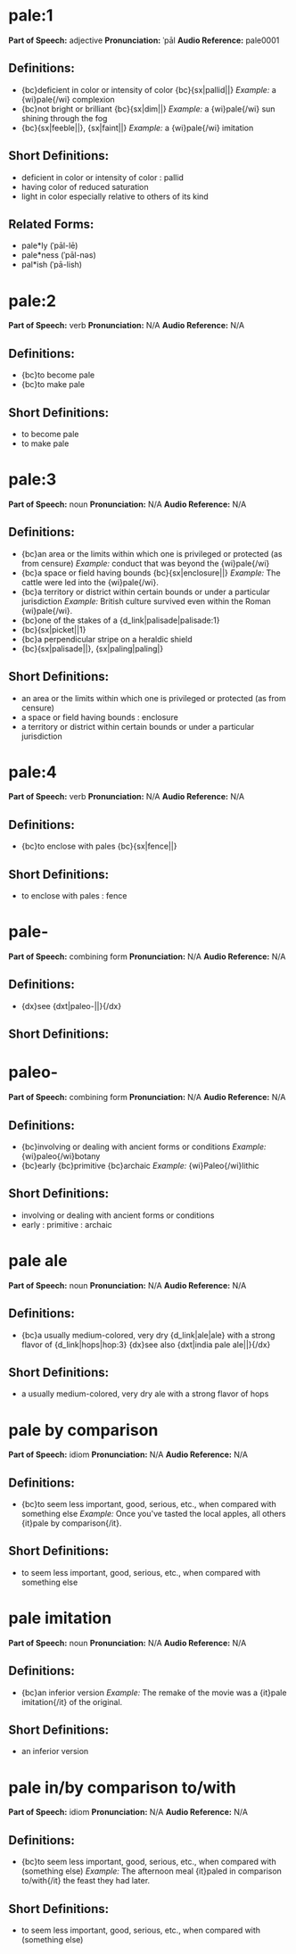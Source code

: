 # pale:1

**Part of Speech:** adjective
**Pronunciation:** ˈpāl
**Audio Reference:** pale0001

## Definitions:
- {bc}deficient in color or intensity of color {bc}{sx|pallid||} 
  *Example:* a {wi}pale{/wi} complexion
- {bc}not bright or brilliant {bc}{sx|dim||} 
  *Example:* a {wi}pale{/wi} sun shining through the fog
- {bc}{sx|feeble||}, {sx|faint||} 
  *Example:* a {wi}pale{/wi} imitation

## Short Definitions:
- deficient in color or intensity of color : pallid
- having color of reduced saturation
- light in color especially relative to others of its kind

## Related Forms:
- pale*ly (ˈpāl-lē)
- pale*ness (ˈpāl-nəs)
- pal*ish (ˈpā-lish)
# pale:2

**Part of Speech:** verb
**Pronunciation:** N/A
**Audio Reference:** N/A

## Definitions:
- {bc}to become pale
- {bc}to make pale

## Short Definitions:
- to become pale
- to make pale
# pale:3

**Part of Speech:** noun
**Pronunciation:** N/A
**Audio Reference:** N/A

## Definitions:
- {bc}an area or the limits within which one is privileged or protected (as from censure) 
  *Example:* conduct that was beyond the {wi}pale{/wi}
- {bc}a space or field having bounds {bc}{sx|enclosure||} 
  *Example:* The cattle were led into the {wi}pale{/wi}.
- {bc}a territory or district within certain bounds or under a particular jurisdiction 
  *Example:* British culture survived even within the Roman {wi}pale{/wi}.
- {bc}one of the stakes of a {d_link|palisade|palisade:1}
- {bc}{sx|picket||1}
- {bc}a perpendicular stripe on a heraldic shield
- {bc}{sx|palisade||}, {sx|paling|paling|}

## Short Definitions:
- an area or the limits within which one is privileged or protected (as from censure)
- a space or field having bounds : enclosure
- a territory or district within certain bounds or under a particular jurisdiction
# pale:4

**Part of Speech:** verb
**Pronunciation:** N/A
**Audio Reference:** N/A

## Definitions:
- {bc}to enclose with pales {bc}{sx|fence||}

## Short Definitions:
- to enclose with pales : fence
# pale-

**Part of Speech:** combining form
**Pronunciation:** N/A
**Audio Reference:** N/A

## Definitions:
- {dx}see {dxt|paleo-||}{/dx}

## Short Definitions:
# paleo-

**Part of Speech:** combining form
**Pronunciation:** N/A
**Audio Reference:** N/A

## Definitions:
- {bc}involving or dealing with ancient forms or conditions 
  *Example:* {wi}paleo{/wi}botany
- {bc}early {bc}primitive {bc}archaic 
  *Example:* {wi}Paleo{/wi}lithic

## Short Definitions:
- involving or dealing with ancient forms or conditions
- early : primitive : archaic
# pale ale

**Part of Speech:** noun
**Pronunciation:** N/A
**Audio Reference:** N/A

## Definitions:
- {bc}a usually medium-colored, very dry {d_link|ale|ale} with a strong flavor of {d_link|hops|hop:3} {dx}see also {dxt|india pale ale||}{/dx}

## Short Definitions:
- a usually medium-colored, very dry ale with a strong flavor of hops
# pale by comparison

**Part of Speech:** idiom
**Pronunciation:** N/A
**Audio Reference:** N/A

## Definitions:
- {bc}to seem less important, good, serious, etc., when compared with something else 
  *Example:* Once you've tasted the local apples, all others {it}pale by comparison{/it}.

## Short Definitions:
- to seem less important, good, serious, etc., when compared with something else
# pale imitation

**Part of Speech:** noun
**Pronunciation:** N/A
**Audio Reference:** N/A

## Definitions:
- {bc}an inferior version 
  *Example:* The remake of the movie was a {it}pale imitation{/it} of the original.

## Short Definitions:
- an inferior version
# pale in/by comparison to/with

**Part of Speech:** idiom
**Pronunciation:** N/A
**Audio Reference:** N/A

## Definitions:
- {bc}to seem less important, good, serious, etc., when compared with (something else) 
  *Example:* The afternoon meal {it}paled in comparison to/with{/it} the feast they had later.

## Short Definitions:
- to seem less important, good, serious, etc., when compared with (something else)
